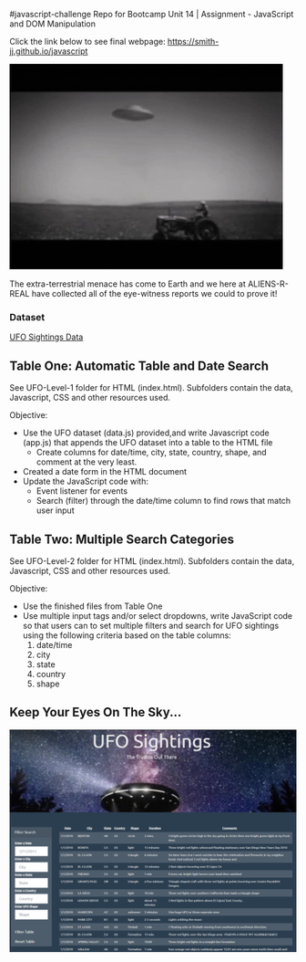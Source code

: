 #javascript-challenge
Repo for Bootcamp Unit 14 | Assignment - JavaScript and DOM Manipulation

Click the link below to see final webpage: 
https://smith-jj.github.io/javascript

![](UFO-level-2/static/images/ufo4.gif)

The extra-terrestrial menace has come to Earth and we here at ALIENS-R-REAL have collected all of the eye-witness reports we could to prove it!

### Dataset
[UFO Sightings Data](UFO-level-1/static/js/data.js)

## Table One: Automatic Table and Date Search
See UFO-Level-1 folder for HTML (index.html). Subfolders contain the data, Javascript, CSS and other resources used. 

Objective: 
* Use the UFO dataset (data.js) provided,and write Javascript code (app.js) that appends the UFO dataset into a table to the HTML file
    * Create columns for date/time, city, state, country, shape, and comment at the very least.
* Created a date form in the HTML document  
* Update the JavaScript code with: 
    * Event listener for events 
    * Search (filter) through the date/time column to find rows that match user input

## Table Two: Multiple Search Categories
See UFO-Level-2 folder for HTML (index.html). Subfolders contain the data, Javascript, CSS and other resources used. 

Objective:
* Use the finished files from Table One
* Use multiple input tags and/or select dropdowns, write JavaScript code so that users can to set multiple filters and search for UFO sightings using the following criteria based on the table columns:
    1. date/time
    2. city
    3. state
    4. country
    5. shape

## Keep Your Eyes On The Sky...

![Screenshot](Screenshot.png)
